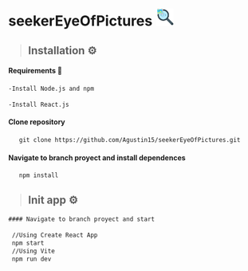 # seekerEyeOfPictures <img src="/src/assets/images/iconSearching.png" width="35px">

 >## Installation ⚙
   #### Requirements 📝
    -Install Node.js and npm
   
    -Install React.js
   #### Clone repository
       git clone https://github.com/Agustin15/seekerEyeOfPictures.git
   
   #### Navigate to branch proyect and install dependences
       npm install

 >## Init app ⚙
    #### Navigate to branch proyect and start 
   
     //Using Create React App
     npm start
     //Using Vite
     npm run dev

